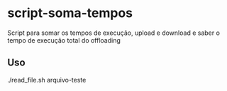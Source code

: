 # script-soma-tempos
Script para somar os tempos de execução, upload e download e saber o tempo de execução total do offloading

## Uso
./read_file.sh arquivo-teste
